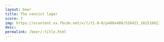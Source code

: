 ```yaml
---
layout: beer
title: The convict lager
score: 7
img: https://scontent.xx.fbcdn.net/v/l/t1.0-0/p480x480/526421_10151602285463745_410487487_n.jpg?oh=b5c0247d38b483af4d93caee10a118fe&oe=58652885
desc: 
permalink: /beer/:title.html
---
```

